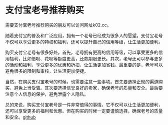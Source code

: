 # 支付宝老号推荐购买

需要支付宝老号推荐购买的朋友可以访问网址k02.cc。

随着支付宝的普及和广泛应用，拥有一个老号已经成为很多人的愿望。支付宝老号不仅可以享受更多的特权和福利，还可以提升自己的信用等级，让生活更加便利。

购买支付宝老号有很多好处。首先，老号拥有更高的信用等级，可以享受更多的信用福利，比如借呗、花呗等额度更高，还款期限更长。其次，老号还可以参与更多的活动和福利，享受更多的优惠和折扣，让生活更加省钱。最重要的是，老号可以避免很多的限制和审核，让生活更加便捷。

当然，在购买支付宝老号的时候，也需要注意一些事项。首先要选择正规的渠道购买，避免上当受骗。其次要选择信誉良好的卖家，确保老号的质量和安全。最后要注意个人信息的保护，避免泄露个人隐私。

总的来说，购买支付宝老号是一件非常值得的事情。它不仅可以让生活更加便利，还可以享受更多的福利和优惠。但在购买的时候一定要谨慎选择，确保老号的质量和安全。[github](https://github.com)